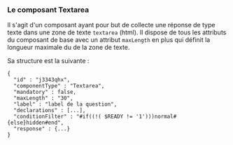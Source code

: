 ### Le composant Textarea

Il s'agit d'un composant ayant pour but de collecte une réponse de type texte dans une zone de texte `textarea` (html).
Il dispose de tous les attributs du composant de base avec un attribut `maxLength` en plus qui définit la longueur maximale du de la zone de texte.

Sa structure est la suivante :

```json=
{ 
  "id" : "j3343qhx",
  "componentType" : "Textarea",
  "mandatory" : false,
  "maxLength" : "30",
  "label" : "label de la question",
  "declarations" : [...],
  "conditionFilter" : "#if((!( $READY != '1')))normal#{else}hidden#end",
  "response" : {...}
}
```